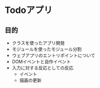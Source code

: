 # Todoアプリ

## 目的

- クラスを使ったアプリ開発
- モジュールを使ったモジュール分割
- ウェブアプリのエントリポイントについて
- DOMイベントと自作イベント
- 入力に対する反応としての反応
    - イベント
    - 描画の更新

